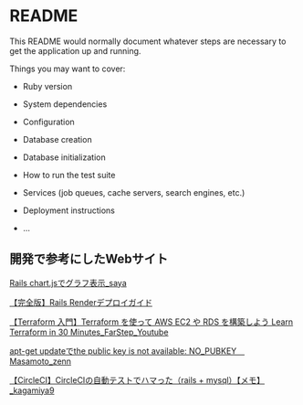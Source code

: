 # README

This README would normally document whatever steps are necessary to get the
application up and running.

Things you may want to cover:

* Ruby version

* System dependencies

* Configuration

* Database creation

* Database initialization

* How to run the test suite

* Services (job queues, cache servers, search engines, etc.)

* Deployment instructions

* ...


## 開発で参考にしたWebサイト

[Rails chart.jsでグラフ表示_saya](https://zenn.dev/goldsaya/articles/09d7d3b0532f829)

[【完全版】Rails Renderデプロイガイド](https://qiita.com/yuuki-h/items/9f594c046a6e676eb8f8)

[【Terraform 入門】Terraform を使って AWS EC2 や RDS を構築しよう Learn Terraform in 30 Minutes_FarStep_Youtube](https://www.youtube.com/watch?v=zQryEqZnBJU)

[apt-get updateでthe public key is not available: NO_PUBKEY＿Masamoto_zenn](https://zenn.dev/gomo/articles/7f6c28d002837c)

[【CircleCI】CircleCIの自動テストでハマった（rails + mysql）【メモ】_kagamiya9](https://qiita.com/kagamiya9/items/a68233940a53185b1169)
